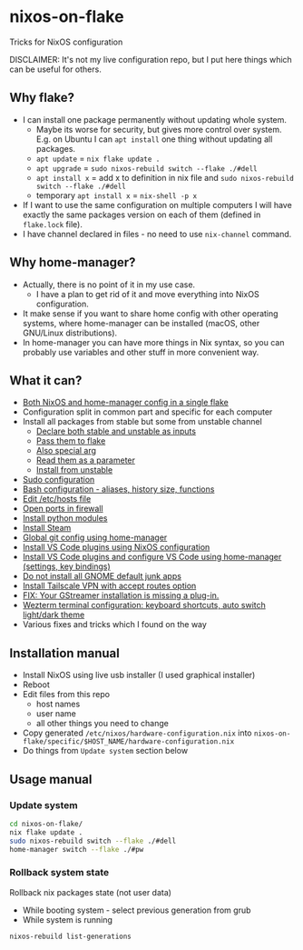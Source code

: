 # nixos-on-flake
Tricks for NixOS configuration

DISCLAIMER: It's not my live configuration repo, but I put here things which can be useful for others.

## Why flake?
* I can install one package permanently without updating whole system.
  * Maybe its worse for security, but gives more control over system. E.g. on Ubuntu I can `apt install` one thing without updating all packages.
  * `apt update` = `nix flake update .`
  * `apt upgrade` = `sudo nixos-rebuild switch --flake ./#dell`
  * `apt install x` = add x to definition in nix file and `sudo nixos-rebuild switch --flake ./#dell`
  * temporary `apt install x` = `nix-shell -p x`
* If I want to use the same configuration on multiple computers I will have exactly the same packages version on each of them (defined in `flake.lock` file).
* I have channel declared in files - no need to use `nix-channel` command.

## Why home-manager?
* Actually, there is no point of it in my use case.
  * I have a plan to get rid of it and move everything into NixOS configuration.
* It make sense if you want to share home config with other operating systems, where home-manager can be installed (macOS, other GNU/Linux distributions).
* In home-manager you can have more things in Nix syntax, so you can probably use variables and other stuff in more convenient way.

## What it can?
* [Both NixOS and home-manager config in a single flake](./flake.nix)
* Configuration split in common part and specific for each computer
* Install all packages from stable but some from unstable channel
  * [Declare both stable and unstable as inputs](./flake.nix#L5-L6)
  * [Pass them to flake](./flake.nix#L13-L24)
  * [Also special arg](./flake.nix#L32)
  * [Read them as a parameter](./common/packages.nix#L1)
  * [Install from unstable](./common/packages.nix#L60)
* [Sudo configuration](./common/users.nix#L11-L19)
* [Bash configuration - aliases, history size, functions](./common/bash.nix)
* [Edit /etc/hosts file](./common/network.nix#L12-L17)
* [Open ports in firewall](./common/network.nix#L19-L24)
* [Install python modules](./common/packages.nix#L24-L26)
* [Install Steam](./common/gaming.nix)
* [Global git config using home-manager](./common/home.nix#L22-L31)
* [Install VS Code plugins using NixOS configuration](./common/packages.nix#L28-L42)
* [Install VS Code plugins and configure VS Code using home-manager (settings, key bindings)](./common/home.nix#L82-L130)
* [Do not install all GNOME default junk apps](./common/packages.nix#L4)
* [Install Tailscale VPN with accept routes option](./common/network.nix#L26-L31)
* [FIX: Your GStreamer installation is missing a plug-in.](./common/packages.nix#L114-L122)
* [Wezterm terminal configuration: keyboard shortcuts, auto switch light/dark theme](./common/home.nix#L33-L80)
* Various fixes and tricks which I found on the way

## Installation manual
* Install NixOS using live usb installer (I used graphical installer)
* Reboot
* Edit files from this repo
  * host names
  * user name
  * all other things you need to change
* Copy generated `/etc/nixos/hardware-configuration.nix` into `nixos-on-flake/specific/$HOST_NAME/hardware-configuration.nix`
* Do things from `Update system` section below

## Usage manual
### Update system
```bash
cd nixos-on-flake/
nix flake update .
sudo nixos-rebuild switch --flake ./#dell
home-manager switch --flake ./#pw
```
### Rollback system state
Rollback nix packages state (not user data)
* While booting system - select previous generation from grub
* While system is running
```bash
nixos-rebuild list-generations

```
